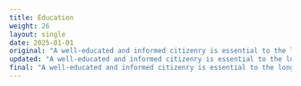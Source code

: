 ```yaml
---
title: Education
weight: 26
layout: single
date: 2025-01-01
original: "A well-educated and informed citizenry is essential to the long-term well-being of a free society. The primary responsibility for education rests with the student and the family. Parents have the right to choose whether a child is educated in private, public, or home schools, and government must not infringe on that right. To promote excellence, consumer choice in education should be encouraged. Schools or other government entities should not invade the privacy of parents or their children. We favor local accountability and control in all aspects of the education system. Public schools should abstain from teaching promiscuity, favoring any group over another, or providing pornography in any form. Public education’s sole imperative is to educate. Social and welfare functions are not the responsibility of the education system. Any educational ideology that is subversive or destructive to our Constitutional Republic must be ended immediately. (Utah Constitution: Article I, Section 3; Article X, Sections 1,2,3 & 8. Utah Code 53G-6-803: Parental Rights)"
updated: "A well-educated and informed citizenry is essential to the long-term well-being of a free society. The primary responsibility for education rests with the student and the family. Parents have the right to choose whether a child is educated in private, public, or home schools, and government must not infringe on that right. To promote excellence, consumer choice in education should be encouraged. Schools or other government entities should not invade the privacy of parents or their children. We favor local accountability and control in all aspects of the education system. Public schools should abstain from teaching promiscuity, favoring any group over another, or providing pornography in any form. Public education’s sole imperative is to educate. Social and welfare functions are not the responsibility of the education system. Any educational ideology that is subversive or destructive to our Constitutional Republic must be ended immediately. (Utah Constitution: Article I, Section 3; Article X, Sections 1,2,3 & 8. Utah Code 53G-6-803: Parental Rights)"
final: "A well-educated and informed citizenry is essential to the long-term well-being of a free society. The primary responsibility for education rests with the student and the family. Parents have the right to choose whether a child is educated in private, public, or home schools, and government must not infringe on that right. To promote excellence, consumer choice in education should be encouraged. Schools or other government entities should not invade the privacy of parents or their children. We favor local accountability and control in all aspects of the education system. Public schools should abstain from teaching promiscuity, favoring any group over another, or providing pornography in any form. Public education’s sole imperative is to educate. Social and welfare functions are not the responsibility of the education system. Any educational ideology that is subversive or destructive to our Constitutional Republic must be ended immediately. (Utah Constitution: Article I, Section 3; Article X, Sections 1,2,3 & 8. Utah Code 53G-6-803: Parental Rights)"
---
```

